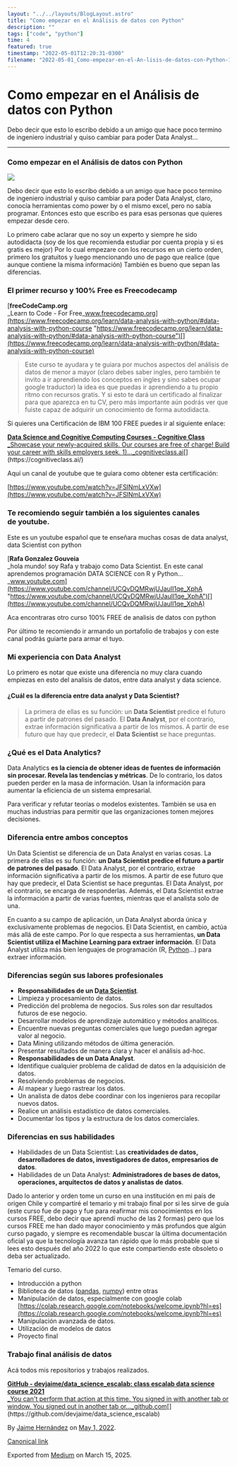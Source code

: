 ```yaml
---
layout: "../../layouts/BlogLayout.astro"
title: "Como empezar en el Análisis de datos con Python"
description: ""
tags: ["code", "python"]
time: 4
featured: true
timestamp: "2022-05-01T12:20:31-0300"
filename: "2022-05-01_Como-empezar-en-el-An-lisis-de-datos-con-Python-1bdaf79e8ccb"
---
```


Como empezar en el Análisis de datos con Python
===============================================

Debo decir que esto lo escribo debido a un amigo que hace poco termino de ingeniero industrial y quiso cambiar para poder Data Analyst…

* * *

### Como empezar en el Análisis de datos con Python

![](https://cdn-images-1.medium.com/max/800/0*FGZVrz6KrpwfuWmL.jpg)

Debo decir que esto lo escribo debido a un amigo que hace poco termino de ingeniero industrial y quiso cambiar para poder Data Analyst, claro, conocía herramientas como power by o el mismo excel, pero no sabia programar. Entonces esto que escribo es para esas personas que quieres empezar desde cero.

Lo primero cabe aclarar que no soy un experto y siempre he sido autodidacta (soy de los que recomienda estudiar por cuenta propia y si es gratis es mejor) Por lo cual empezare con los recursos en un cierto orden, primero los gratuitos y luego mencionando uno de pago que realice (que aunque contiene la misma información) También es bueno que sepan las diferencias.

### El primer recurso y 100% Free es Freecodecamp

[**freeCodeCamp.org**  
_Learn to Code - For Free_www.freecodecamp.org](https://www.freecodecamp.org/learn/data-analysis-with-python/#data-analysis-with-python-course "https://www.freecodecamp.org/learn/data-analysis-with-python/#data-analysis-with-python-course")[](https://www.freecodecamp.org/learn/data-analysis-with-python/#data-analysis-with-python-course)

> Este curso te ayudara y te guiara por muchos aspectos del análisis de datos de menor a mayor (claro debes saber ingles, pero también te invito a ir aprendiendo los conceptos en ingles y sino sabes ocupar google traductor) la idea es que puedas ir aprendiendo a tu propio ritmo con recursos gratis. Y si esto te dará un certificado al finalizar para que aparezca en tu CV, pero más importante aún podrás ver que fuiste capaz de adquirir un conocimiento de forma autodidacta.

Si quieres una Certificación de IBM 100 FREE puedes ir al siguiente enlace:

[**Data Science and Cognitive Computing Courses - Cognitive Class**  
_Showcase your newly-acquired skills. Our courses are free of charge! Build your career with skills employers seek. 1)…_cognitiveclass.ai](https://cognitiveclass.ai/ "https://cognitiveclass.ai/")[](https://cognitiveclass.ai/)

Aquí un canal de youtube que te guiara como obtener esta certificación:

[https://www.youtube.com/watch?v=JFSINmLxVXw](https://www.youtube.com/watch?v=JFSINmLxVXw)

### Te recomiendo seguir también a los siguientes canales de youtube.

Este es un youtube español que te enseñara muchas cosas de data analyst, data Scientist con python

[**Rafa Gonzalez Gouveia**  
_hola mundo! soy Rafa y trabajo como Data Scientist. En este canal aprendemos programación DATA SCIENCE con R y Python…_www.youtube.com](https://www.youtube.com/channel/UCQvDQMRwjUJauII1qe_XphA "https://www.youtube.com/channel/UCQvDQMRwjUJauII1qe_XphA")[](https://www.youtube.com/channel/UCQvDQMRwjUJauII1qe_XphA)

Aca encontraras otro curso 100% FREE de analisis de datos con python

Por último te recomiendo ir armando un portafolio de trabajos y con este canal podrás guiarte para armar el tuyo.

### Mi experiencia con Data Analyst

Lo primero es notar que existe una diferencia no muy clara cuando empiezas en esto del analisis de datos, entre data analyst y data science.

#### ¿Cuál es la diferencia entre data analyst y Data Scientist?

> La primera de ellas es su función: un **Data Scientist** predice el futuro a partir de patrones del pasado. El **Data Analyst**, por el contrario, extrae información significativa a partir de los mismos. A partir de ese futuro que hay que predecir, el **Data Scientist** se hace preguntas.

### ¿Qué es el Data Analytics?

Data Analytics **es la ciencia de obtener ideas de fuentes de información sin procesar. Revela las tendencias y métricas**. De lo contrario, los datos pueden perder en la masa de información. Usan la información para aumentar la eficiencia de un sistema empresarial.

Para verificar y refutar teorías o modelos existentes. También se usa en muchas industrias para permitir que las organizaciones tomen mejores decisiones.

### Diferencia entre ambos conceptos

Un Data Scientist se diferencia de un Data Analyst en varias cosas. La primera de ellas es su función: **un Data Scientist predice el futuro a partir de patrones del pasado**. El Data Analyst, por el contrario, extrae información significativa a partir de los mismos. A partir de ese futuro que hay que predecir, el Data Scientist se hace preguntas. El Data Analyst, por el contrario, se encarga de responderlas. Además, el Data Scientist extrae la información a partir de varias fuentes, mientras que el analista solo de una.

En cuanto a su campo de aplicación, un Data Analyst aborda única y exclusivamente problemas de negocios. El Data Scientist, en cambio, actúa más allá de este campo. Por lo que respecta a sus herramientas, **un Data Scientist utiliza el Machine Learning para extraer información**. El Data Analyst utiliza más bien lenguajes de programación (R, [Python](https://www.master-data-scientist.com/pandas-herramienta-data-science/)…) para extraer información.

### Diferencias según sus labores profesionales

*   **Responsabilidades de un D**[**ata Scientist**](https://www.master-data-scientist.com/que-debes-estudiar-para-convertirte-en-un-data-scientist/).
*   Limpieza y procesamiento de datos.
*   Predicción del problema de negocios. Sus roles son dar resultados futuros de ese negocio.
*   Desarrollar modelos de aprendizaje automático y métodos analíticos.
*   Encuentre nuevas preguntas comerciales que luego puedan agregar valor al negocio.
*   Data Mining utilizando métodos de última generación.
*   Presentar resultados de manera clara y hacer el análisis ad-hoc.
*   **Responsabilidades de un Data Analyst**.
*   Identifique cualquier problema de calidad de datos en la adquisición de datos.
*   Resolviendo problemas de negocios.
*   Al mapear y luego rastrear los datos.
*   Un analista de datos debe coordinar con los ingenieros para recopilar nuevos datos.
*   Realice un análisis estadístico de datos comerciales.
*   Documentar los tipos y la estructura de los datos comerciales.

### Diferencias en sus habilidades

*   Habilidades de un Data Scientist: Las **creatividades de datos, desarrolladores de datos, investigadores de datos, empresarios de datos**.
*   Habilidades de un Data Analyst: **Administradores de bases de datos, operaciones, arquitectos de datos y analistas de datos**.

Dado lo anterior y orden tome un curso en una institución en mi país de origen Chile y compartiré el temario y mi trabajo final por si les sirve de guía (este curso fue de pago y fue para reafirmar mis conocimientos en los cursos FREE, debo decir que aprendí mucho de las 2 formas) pero que los cursos FREE me han dado mayor conocimiento y más profundos que algún curso pagado, y siempre es recomendable buscar la última documentación oficial ya que la tecnología avanza tan rápido que lo más probable que si lees esto después del año 2022 lo que este compartiendo este obsoleto o deba ser actualizado.

Temario del curso.

*   Introducción a python
*   Biblioteca de datos ([pandas](https://pandas.pydata.org/), [numpy](https://numpy.org/)) entre otras
*   Manipulación de datos, especialmente con google colab [https://colab.research.google.com/notebooks/welcome.ipynb?hl=es](https://colab.research.google.com/notebooks/welcome.ipynb?hl=es)
*   Manipulación avanzada de datos.
*   Utilización de modelos de datos
*   Proyecto final

### Trabajo final análisis de datos

Acá todos mis repositorios y trabajos realizados.

[**GitHub - devjaime/data\_science\_escalab: class escalab data science course 2021**  
_You can't perform that action at this time. You signed in with another tab or window. You signed out in another tab or…_github.com](https://github.com/devjaime/data_science_escalab "https://github.com/devjaime/data_science_escalab")[](https://github.com/devjaime/data_science_escalab)

By [Jaime Hernández](https://medium.com/@devjaime) on [May 1, 2022](https://medium.com/p/1bdaf79e8ccb).

[Canonical link](https://medium.com/@devjaime/como-empezar-en-el-an%C3%A1lisis-de-datos-con-python-1bdaf79e8ccb)

Exported from [Medium](https://medium.com) on March 15, 2025.